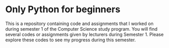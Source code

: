 # Only Python for beginners

This is a repository containing code and assignments that I worked on during semester 1 of the Computer Science study program. You will find several codes or assignments given by lecturers during Semester 1. Please explore these codes to see my progress during this semester.
